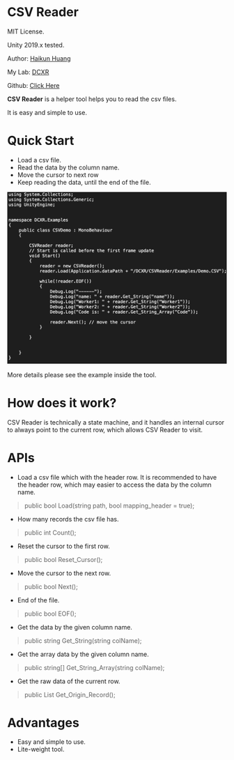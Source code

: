 # CSV Reader
MIT License.

Unity 2019.x tested.

Author: [Haikun Huang](https://www.quincyhuanghk.com)

My Lab: [DCXR](https://craigyulab.wordpress.com/code/)

Github: [Click Here](https://github.com/quincyhuang/DCXRKit)

**CSV Reader** is a helper tool helps you to read the csv files. 

It is easy and simple to use. 

# Quick Start
* Load a csv file.
* Read the data by the column name.
* Move the cursor to next row
* Keep reading the data, until the end of the file.

![](1.png)

More details please see the example inside the tool.

# How does it work?
CSV Reader is technically a state machine, and it handles an internal cursor to always point to the current row, which allows CSV Reader to visit. 

# APIs
* Load a csv file which with the header row.  It is recommended to have the header row, which may easier to access the data by  the column name.
>public bool Load(string path, bool mapping_header = true);

* How many records the csv file has.
>public int Count();

* Reset the cursor to the first row.
>public bool Reset_Cursor();

* Move the cursor to the next row.
>public bool Next();

* End of the file.
>public bool EOF();

* Get the data by the given column name.
>public string Get_String(string colName);

* Get the array data by the given column name.
>public string[] Get_String_Array(string colName);

* Get the raw data of the current row.
>public List<string> Get_Origin_Record();

# Advantages
* Easy and simple to use.
* Lite-weight tool.


